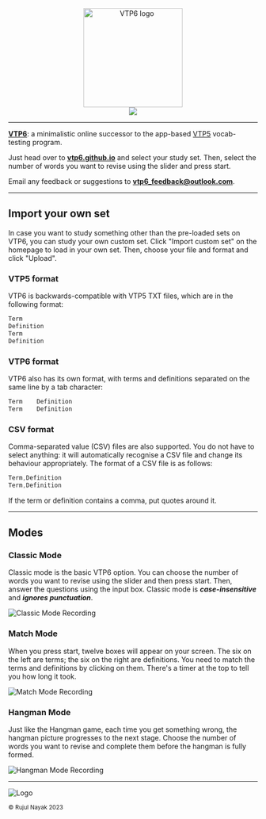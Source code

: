 <div align="center">
    <!-- https://github.com/vtp6/vtp6.github.io/assets/55329600/3ef8c29f-f455-468a-9a42-8dcc6af51b9a -->
    <a href="https://vtp6.github.io/">
      <img
        src="https://github.com/vtp6/vtp6.github.io/assets/55329600/9e5f6eda-afa5-44c0-bb06-0b72a6670878"
        height="200px" alt="VTP6 logo" title="https://vtp6.github.io/" />
    </a>
    <br />
    <img src="https://github.com/vtp6/vtp6.github.io/actions/workflows/jekyll-gh-pages.yml/badge.svg" />
</div>

<hr />

**[VTP6]**: a minimalistic online successor to the app-based
[VTP5](https://github.com/vtp5/vtp5) vocab-testing program.

Just head over to **[vtp6.github.io][VTP6]** and select your study set.
Then, select the number of words you want to revise using
the slider and press start.

Email any feedback or suggestions to
**vtp6_feedback@outlook.com**.

***

## Import your own set

In case you want to study something other than the
pre-loaded sets on VTP6, you can study your own custom set.
Click "Import custom set" on the homepage to load in your
own set. Then, choose your file and format and click
"Upload".

### VTP5 format

VTP6 is backwards-compatible with VTP5 TXT files, which
are in the following format:

```c
Term
Definition
Term
Definition
```

### VTP6 format

VTP6 also has its own format, with terms and definitions
separated on the same line by a tab character:

```c
Term	Definition
Term	Definition
```

### CSV format

Comma-separated value (CSV) files are also supported. You do
not have to select anything: it will automatically recognise
a CSV file and change its behaviour appropriately. The
format of a CSV file is as follows:

```c
Term,Definition
Term,Definition
```

If the term or definition contains a comma, put quotes around
it.

***

## Modes

### Classic Mode

Classic mode is the basic VTP6 option. You can choose the
number of words you want to revise using the slider and then
press start. Then, answer the questions using the input box.
Classic mode is _**case-insensitive**_ and _**ignores
punctuation**_.

<!-- ![Classic Mode Screenshot](https://github.com/vtp6/vtp6.github.io/assets/55329600/e71eba22-715f-4f48-82a8-5d8395537275) -->

![Classic Mode Recording](https://github.com/vtp6/vtp6.github.io/assets/55329600/ba21fc88-af3e-45b0-a12a-9b77893b2833)


### Match Mode

When you press start, twelve boxes will appear on your
screen. The six on the left are terms; the six on the right
are definitions. You need to match the terms and
definitions by clicking on them. There's a timer at the top
to tell you how long it took.

<!-- ![Match Mode Screenshot](https://github.com/vtp6/vtp6.github.io/assets/55329600/9a9745e8-4890-4343-9ef7-d71637750df8) -->

![Match Mode Recording](https://github.com/vtp6/vtp6.github.io/assets/55329600/a01e0522-9f7e-4731-8755-2d820302e1d6)


### Hangman Mode

Just like the Hangman game, each time you get something
wrong, the hangman picture progresses to the next stage.
Choose the number of words you want to revise and
complete them before the hangman is fully formed.

![Hangman Mode Recording](https://github.com/vtp6/vtp6.github.io/assets/55329600/13f5949c-8c41-44f8-b2a1-f5ad72c3b359)

***

![Logo](https://github.com/vtp6/vtp6.github.io/assets/55329600/d7b16a93-0efc-4ecb-9990-2fdf45c52b37)

<sub>© Rujul Nayak 2023</sub>

[VTP6]: https://vtp6.github.io/
